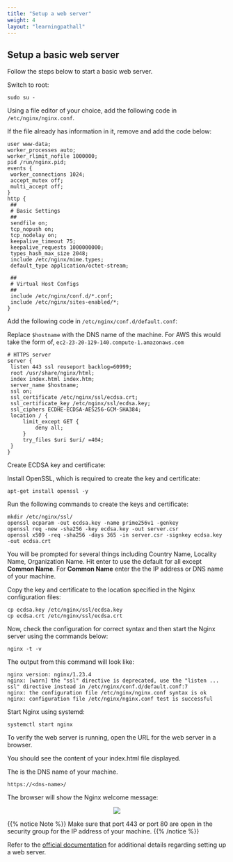 ```yaml
---
title: "Setup a web server"
weight: 4
layout: "learningpathall"
---
```


## Setup a basic web server

Follow the steps below to start a basic web server.

Switch to root:

```console
sudo su -
```

Using a file editor of your choice, add the following code in `/etc/nginx/nginx.conf`.

If the file already has information in it, remove and add the code below:

```console
user www-data;
worker_processes auto;
worker_rlimit_nofile 1000000;
pid /run/nginx.pid;
events {
 worker_connections 1024;
 accept_mutex off;
 multi_accept off;
}
http {
 ##
 # Basic Settings
 ##
 sendfile on;
 tcp_nopush on;
 tcp_nodelay on;
 keepalive_timeout 75;
 keepalive_requests 1000000000;
 types_hash_max_size 2048;
 include /etc/nginx/mime.types;
 default_type application/octet-stream;

 ##
 # Virtual Host Configs
 ##
 include /etc/nginx/conf.d/*.conf;
 include /etc/nginx/sites-enabled/*;
}
```

Add the following code in `/etc/nginx/conf.d/default.conf`:

Replace `$hostname` with the DNS name of the machine. For AWS this would take the form of, `ec2-23-20-129-140.compute-1.amazonaws.com`

```console
# HTTPS server
server {
 listen 443 ssl reuseport backlog=60999;
 root /usr/share/nginx/html;
 index index.html index.htm;
 server_name $hostname;
 ssl on;
 ssl_certificate /etc/nginx/ssl/ecdsa.crt;
 ssl_certificate_key /etc/nginx/ssl/ecdsa.key;
 ssl_ciphers ECDHE-ECDSA-AES256-GCM-SHA384;
 location / {
     limit_except GET {
         deny all;
     }
     try_files $uri $uri/ =404;
 }
}
```

Create ECDSA key and certificate:

Install OpenSSL, which is required to create the key and certificate:

```console
apt-get install openssl -y
```

Run the following commands to create the keys and certificate:

```console
mkdir /etc/nginx/ssl/
openssl ecparam -out ecdsa.key -name prime256v1 -genkey
openssl req -new -sha256 -key ecdsa.key -out server.csr
openssl x509 -req -sha256 -days 365 -in server.csr -signkey ecdsa.key -out ecdsa.crt
```

You will be prompted for several things including Country Name, Locality Name, Organization Name. Hit enter to use the default for all except **Common Name**. For **Common Name** enter the the IP address or DNS name of your machine.

Copy the key and certificate to the location specified in the Nginx configuration files:

```console
cp ecdsa.key /etc/nginx/ssl/ecdsa.key
cp ecdsa.crt /etc/nginx/ssl/ecdsa.crt
```
Now, check the configuration for correct syntax and then start the Nginx server using the commands below:

```console
nginx -t -v
```
The output from this command will look like:

```output
nginx version: nginx/1.23.4
nginx: [warn] the "ssl" directive is deprecated, use the "listen ... ssl" directive instead in /etc/nginx/conf.d/default.conf:7
nginx: the configuration file /etc/nginx/nginx.conf syntax is ok
nginx: configuration file /etc/nginx/nginx.conf test is successful
```

Start Nginx using systemd:

```console
systemctl start nginx
```

To verify the web server is running, open the URL for the web server in a browser. 

You should see the content of your index.html file displayed.

The <dns-name> is the DNS name of your machine. 

```console
https://<dns-name>/
```

The browser will show the Nginx welcome message: 

<p align="center">
  <img src="https://user-images.githubusercontent.com/67620689/194551227-3590f90c-8c58-4f1d-bed6-71527cec7c62.PNG"
</p>  

{{% notice Note %}}
Make sure that port 443 or port 80 are open in the security group for the IP address of your machine.
{{% /notice %}}

Refer to the [official documentation](https://docs.nginx.com/nginx/admin-guide/web-server/serving-static-content/) for additional details regarding setting up a web server.
